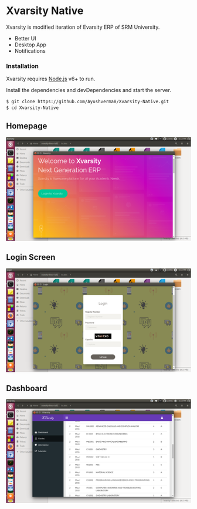 # Xvarsity Native


Xvarsity is modified iteration of Evarsity ERP of SRM University.

  - Better UI
  - Desktop App
  - Notifications


### Installation

Xvarsity requires [Node.js](https://nodejs.org/) v6+ to run.

Install the dependencies and devDependencies and start the server.

```sh
$ git clone https://github.com/Ayushverma8/Xvarsity-Native.git
$ cd Xvarsity-Native
```
## Homepage
![ss1](https://raw.githubusercontent.com/Ayushverma8/Xvarsity-Native/master/ss1_xvarsity.png?token=AOo3d9b2piQqdubVb4NwiWiNp4iJfRWnks5ZL-SswA%3D%3D)
## Login Screen
![ss2](https://raw.githubusercontent.com/Ayushverma8/Xvarsity-Native/master/ss2_xvarsity.png?token=AOo3d_Yt1btrt02GQhTw5R5xsDcbwkaXks5ZL-TSwA%3D%3D)
## Dashboard
![ss3](https://raw.githubusercontent.com/Ayushverma8/Xvarsity-Native/master/ss3_xvarsity.png?token=AOo3dxiUGADxctTv8mPsQFnpg1WLRhPHks5ZL-TswA%3D%3D)




